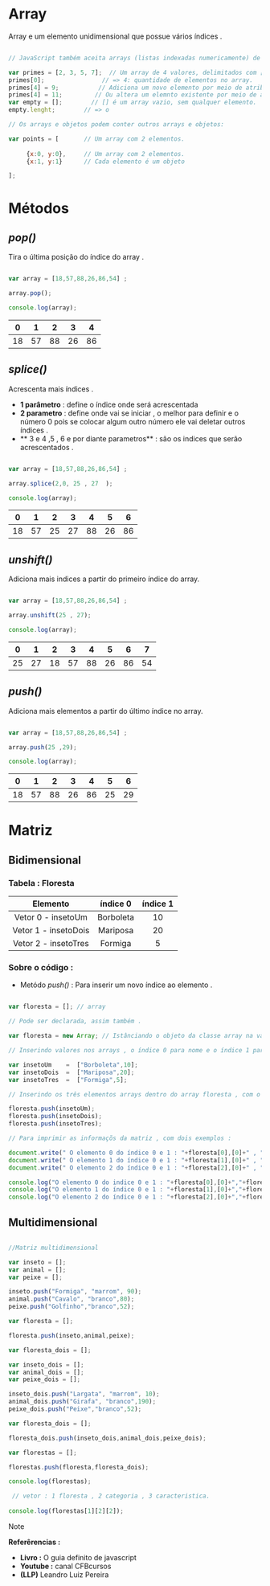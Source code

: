 # Array

<p> Array e um elemento unidimensional que possue vários índices .</p>

```javascript

// JavaScript também aceita arrays (listas indexadas numericamente) de valores.

var primes = [2, 3, 5, 7];  // Um array de 4 valores, delimitados com [ e ].
primes[0];                // => 4: quantidade de elementos no array.
primes[4] = 9;           // Adiciona um novo elemento por meio de atribuição.
primes[4] = 11;         // Ou altera um elemnto existente por meio de atribuição.
var empty = [];        // [] é um array vazio, sem qualquer elemento.
empty.lenght;        // => o

// Os arrays e objetos podem conter outros arrays e objetos:

var points = [       // Um array com 2 elementos.
     
     {x:0, y:0},     // Um array com 2 elementos. 
     {x:1, y:1}      // Cada elemento é um objeto

];


```

# Métodos

## _pop()_ 

 Tira o última posição do índice do array .

```javascript 

var array = [18,57,88,26,86,54] ;

array.pop();

console.log(array);


```


| 0 | 1 | 2 | 3 | 4 | 
|:-:|:-:|:-:|:-:|:-:|
|18 | 57|88| 26| 86 |



## _splice()_ 

 Acrescenta mais índices .

* **1 parâmetro** : define o índice onde será acrescentada  
* **2 parametro** :  define onde vai se iniciar , o melhor para definir e o número 0 pois se colocar algum outro número ele vai deletar outros índices .
* ** 3 e 4 ,5 , 6 e por diante parametros** :   são 
os indices que serão acrescentados .

```javascript 

var array = [18,57,88,26,86,54] ;

array.splice(2,0, 25 , 27  );

console.log(array);


```

| 0 | 1 | 2 | 3 | 4 | 5 | 6 | 
|:-:|:-:|:-:|:-:|:-:|:-:|:-:|
|18 | 57|25 | 27 | 88 | 26| 86 |




##  _unshift()_ 

 Adiciona mais indices a partir do primeiro índice do array.

```javascript 

var array = [18,57,88,26,86,54] ;

array.unshift(25 , 27);

console.log(array);


```


| 0 | 1 | 2 | 3 | 4 | 5 | 6 | 7 |
|:-:|:-:|:-:|:-:|:-: | :-:| :-: |:-:|
| 25 |27 | 18 | 57|88| 26| 86 | 54|


## _push()_ 

Adiciona mais elementos  a partir do último índice  no array.

```javascript 

var array = [18,57,88,26,86,54] ;

array.push(25 ,29);

console.log(array);


```


| 0 | 1 | 2 | 3 | 4 |5|6 |
|:-:|:-:|:-:|:-:|:-:|:-:|:-:|
|18 | 57|88| 26| 86 |25|29|




# Matriz 

## Bidimensional 

### Tabela : Floresta 

| Elemento | índice 0  | índice 1 |
|:--:|:--:|:--:|
|Vetor 0 - insetoUm   | Borboleta | 10 |
|Vetor 1 - insetoDois | Mariposa | 20 |
|Vetor 2 - insetoTres | Formiga | 5 |

### Sobre o código :

* Metódo _push()_ : Para inserir um novo índice ao elemento .

```javascript 

var floresta = []; // array 

// Pode ser declarada, assim também .

var floresta = new Array; // Istânciando o objeto da classe array na variável floresta .

// Inserindo valores nos arrays , o índice 0 para nome e o índice 1 para quantidade .

var insetoUm    =  ["Borboleta",10];
var insetoDois  =  ["Mariposa",20];
var insetoTres  =  ["Formiga",5];

// Inserindo os três elementos arrays dentro do array floresta , com o método push(), assim se tornando uma matriz .

floresta.push(insetoUm);
floresta.push(insetoDois);
floresta.push(insetoTres);

// Para imprimir as informaçõs da matriz , com dois exemplos : 

document.write(" O elemento 0 do índice 0 e 1 : "+floresta[0],[0]+" , "+floresta[0],[1]+" <br> ");
document.write(" O elemento 1 do índice 0 e 1 : "+floresta[1],[0]+" , "+floresta[1],[1]+" <br> ");
document.write(" O elemento 2 do índice 0 e 1 : "+floresta[2],[0]+" , "+floresta[2],[1]+" <br> ");

console.log("O elemento 0 do indice 0 e 1 : "+floresta[0],[0]+","+floresta[0],[1]+"\n");
console.log("O elemento 1 do índice 0 e 1 : "+floresta[1],[0]+","+floresta[1],[1]+"\n");
console.log("O elemento 2 do índice 0 e 1 : "+floresta[2],[0]+","+floresta[2],[1]+"\n");

```

<!--
## Tridimensional 

### Sobre o código : 

* Estrutura _for()_ encadeado  : Para leitura de cada índice dos elementos .

* Metódo _push()_ : Para inserir um novo índice ao elemento .


```javascript 

unidimensional_lin= [];
item = [];
item_2 = [];
item.push(1,4,5);
item_2.push(2,4,7);

unidimensional_lin.push(item,item_2);

bidimensional_coluna = [];

ite = [];
ite_2 = [];
ite.push("63","837","377");
ite_2.push(738,738,899);

bidimensional_coluna.push(ite,ite_2);

tridimensional_profu = [];

it = [];
it_2 = [];
it.push("633","8327","3772");
it_2.push(7388,7382,1839);

tridimensional_profu.push(it,it_2)

cubo = [];

cubo.push(unidimensional_lin, bidimensional_coluna,tridimensional_profu);

console.log(cubo[1][1][0]);

console.log(cubo);

/* resolvendo 
for (var s = 0; 2 < s ;s++){
  console.log(cubo[s]);
}

for (var j = 0;3<j;j++){
  for (var k = 0;2<k;k++){
    for (var i = 0;2<i;i++){
      console.log(cubo[j][k][i]);
     }
   } 
}
*/

```
-->

## Multidimensional 

```javascript 

//Matriz multidimensional 

var inseto = [];
var animal = [];
var peixe = [];

inseto.push("Formiga", "marrom", 90);
animal.push("Cavalo", "branco",80);
peixe.push("Golfinho","branco",52);

var floresta = [];

floresta.push(inseto,animal,peixe);

var floresta_dois = [];

var inseto_dois = [];
var animal_dois = [];
var peixe_dois = [];

inseto_dois.push("Largata", "marrom", 10);
animal_dois.push("Girafa", "branco",190);
peixe_dois.push("Peixe","branco",52);

var floresta_dois = [];

floresta_dois.push(inseto_dois,animal_dois,peixe_dois);

var florestas = [];

florestas.push(floresta,floresta_dois);

console.log(florestas);

 // vetor : 1 floresta , 2 categoria , 3 caracteristica.
 
console.log(florestas[1][2][2]);


```

> [!NOTE]
> <strong> Referêrencias : </strong> <br>
> * **Livro :** O guia definito de javascript 
> * **Youtube :** canal CFBcursos
> * **(LLP)** Leandro Luiz Pereira 
